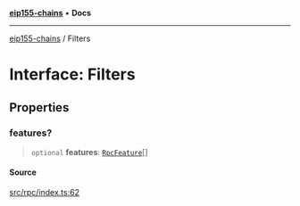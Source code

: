 [**eip155-chains**](../README.md) • **Docs**

***

[eip155-chains](../globals.md) / Filters

# Interface: Filters

## Properties

### features?

> `optional` **features**: [`RpcFeature`](../type-aliases/RpcFeature.md)[]

#### Source

[src/rpc/index.ts:62](https://github.com/ivanzzeth/eip155-chains/blob/79a991ef2c76d4c7ef198819db7421c4151b4602/src/rpc/index.ts#L62)
